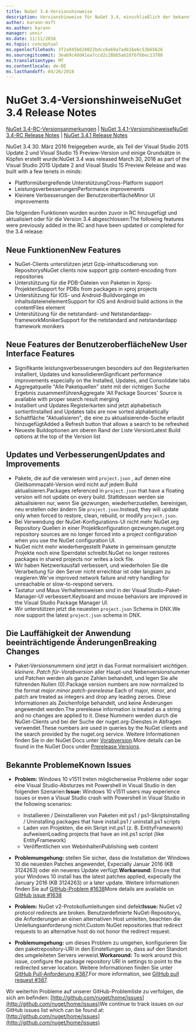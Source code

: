 ```yaml
---
title: NuGet 3.4-Versionshinweise
description: Versionshinweise für NuGet 3.4, einschließlich der bekannten Probleme, Fehlerbehebungen, Funktionen und Archivierung von dcrs Design.
author: karann-msft
ms.author: karann
manager: unnir
ms.date: 11/11/2016
ms.topic: conceptual
ms.openlocfilehash: 3f2a945b628022bdcc6e69a7a4b1be6c53b65626
ms.sourcegitcommit: 3eab9c4dd41ea7ccd2c28bb5ab16f6fbbec13708
ms.translationtype: MT
ms.contentlocale: de-DE
ms.lasthandoff: 04/26/2018
---
```

# <a name="nuget-34-release-notes"></a><span data-ttu-id="701bf-103">NuGet 3.4-Versionshinweise</span><span class="sxs-lookup"><span data-stu-id="701bf-103">NuGet 3.4 Release Notes</span></span>

<span data-ttu-id="701bf-104">[NuGet 3.4-RC-Versionsanmerkungen](../release-notes/nuget-3.4-RC.md) | [NuGet 3.4.1-Versionshinweise](../release-notes/nuget-3.4.1.md)</span><span class="sxs-lookup"><span data-stu-id="701bf-104">[NuGet 3.4-RC Release Notes](../release-notes/nuget-3.4-RC.md) | [NuGet 3.4.1 Release Notes](../release-notes/nuget-3.4.1.md)</span></span>

<span data-ttu-id="701bf-105">NuGet 3.4 30. März 2016 freigegeben wurde, als Teil der Visual Studio 2015 Update 2 und Visual Studio 15 Preview-Version und einige Grundsätze in Köpfen erstellt wurde:</span><span class="sxs-lookup"><span data-stu-id="701bf-105">NuGet 3.4 was released March 30, 2016 as part of the Visual Studio 2015 Update 2 and Visual Studio 15 Preview Release and was built with a few tenets in minds:</span></span>

* <span data-ttu-id="701bf-106">Plattformübergreifende Unterstützung</span><span class="sxs-lookup"><span data-stu-id="701bf-106">Cross-Platform support</span></span>
* <span data-ttu-id="701bf-107">Leistungsverbesserungen</span><span class="sxs-lookup"><span data-stu-id="701bf-107">Performance improvements</span></span>
* <span data-ttu-id="701bf-108">Kleinere Verbesserungen der Benutzeroberfläche</span><span class="sxs-lookup"><span data-stu-id="701bf-108">Minor UI improvements</span></span>

<span data-ttu-id="701bf-109">Die folgenden Funktionen wurden wurden zuvor in RC hinzugefügt und aktualisiert oder für die Version 3.4 abgeschlossen:</span><span class="sxs-lookup"><span data-stu-id="701bf-109">The following features were previously added in the RC and have been updated or completed for the 3.4 release:</span></span>

## <a name="new-features"></a><span data-ttu-id="701bf-110">Neue Funktionen</span><span class="sxs-lookup"><span data-stu-id="701bf-110">New Features</span></span>

* <span data-ttu-id="701bf-111">NuGet-Clients unterstützen jetzt Gzip-inhaltscodierung von Repositorys</span><span class="sxs-lookup"><span data-stu-id="701bf-111">NuGet clients now support gzip content-encoding from repositories</span></span>
* <span data-ttu-id="701bf-112">Unterstützung für die PDB-Dateien von Paketen in Xproj-Projekten</span><span class="sxs-lookup"><span data-stu-id="701bf-112">Support for PDBs from packages in xproj projects</span></span>
* <span data-ttu-id="701bf-113">Unterstützung für IOS- und Android-Buildvorgänge im inhaltsdateienelement</span><span class="sxs-lookup"><span data-stu-id="701bf-113">Support for iOS and Android build actions in the contentFiles element</span></span>
* <span data-ttu-id="701bf-114">Unterstützung für die netstandard- und Netstandardapp-frameworkMoniker</span><span class="sxs-lookup"><span data-stu-id="701bf-114">Support for the netstandard and netstandardapp framework monikers</span></span>

## <a name="new-user-interface-features"></a><span data-ttu-id="701bf-115">Neue Features der Benutzeroberfläche</span><span class="sxs-lookup"><span data-stu-id="701bf-115">New User Interface Features</span></span>

* <span data-ttu-id="701bf-116">Signifikante leistungsverbesserungen besonders auf den Registerkarten installiert, Updates und konsolidieren</span><span class="sxs-lookup"><span data-stu-id="701bf-116">Significant performance improvements especially on the Installed, Updates, and Consolidate tabs</span></span>
* <span data-ttu-id="701bf-117">Aggregatquelle "Alle Paketquellen" steht mit der richtigen Suche Ergebnis zusammenführen</span><span class="sxs-lookup"><span data-stu-id="701bf-117">Aggregate 'All Package Sources' Source is available with proper search result merging</span></span>
* <span data-ttu-id="701bf-118">Installiert und Updates Registerkarten sind jetzt alphabetisch sortiert</span><span class="sxs-lookup"><span data-stu-id="701bf-118">Installed and Updates tabs are now sorted alphabetically</span></span>
* <span data-ttu-id="701bf-119">Schaltfläche "Aktualisieren", die eine zu aktualisierende-Suche erlaubt hinzugefügt</span><span class="sxs-lookup"><span data-stu-id="701bf-119">Added a Refresh button that allows a search to be refreshed</span></span>
* <span data-ttu-id="701bf-120">Neueste Buildoptionen am oberen Rand der Liste Version</span><span class="sxs-lookup"><span data-stu-id="701bf-120">Latest Build options at the top of the Version list</span></span>

## <a name="updates-and-improvements"></a><span data-ttu-id="701bf-121">Updates und Verbesserungen</span><span class="sxs-lookup"><span data-stu-id="701bf-121">Updates and Improvements</span></span>

* <span data-ttu-id="701bf-122">Pakete, die auf die verwiesen wird `project.json` , auf denen eine Gleitkommazahl-Version wird nicht auf jedem Build aktualisieren.</span><span class="sxs-lookup"><span data-stu-id="701bf-122">Packages referenced in `project.json` that have a floating version will not update on every build.</span></span> <span data-ttu-id="701bf-123">Stattdessen werden sie aktualisieren nur, wenn Sie gezwungen, wiederherzustellen, bereinigen, neu erstellen oder ändern Sie `project.json`.</span><span class="sxs-lookup"><span data-stu-id="701bf-123">Instead, they will update only when forced to restore, clean, rebuild, or modify `project.json`.</span></span>
* <span data-ttu-id="701bf-124">Bei Verwendung der NuGet-Konfigurations-UI nicht mehr NuGet.org Repository Quellen in einer Projektkonfiguration gezwungen.</span><span class="sxs-lookup"><span data-stu-id="701bf-124">nuget.org repository sources are no longer forced into a project configuration when you use the NuGet configuration UI.</span></span>
* <span data-ttu-id="701bf-125">NuGet nicht mehr wiederhergestellt Pakete in gemeinsam genutzte Projekte noch eine Sperrdatei schreibt.</span><span class="sxs-lookup"><span data-stu-id="701bf-125">NuGet no longer restores packages in shared projects nor writes a lock file.</span></span>
* <span data-ttu-id="701bf-126">Wir haben Netzwerkausfall verbessert, und wiederholen Sie die Verarbeitung für den Server nicht erreichbar ist oder langsam zu reagieren.</span><span class="sxs-lookup"><span data-stu-id="701bf-126">We've improved network failure and retry handling for unreachable or slow-to-respond servers.</span></span>
* <span data-ttu-id="701bf-127">Tastatur und Maus Verhaltensweisen sind in der Visual Studio-Paket-Manager-UI verbessert.</span><span class="sxs-lookup"><span data-stu-id="701bf-127">Keyboard and mouse behaviors are improved in the Visual Studio Package Manager UI.</span></span>
* <span data-ttu-id="701bf-128">Wir unterstützen jetzt die neuesten `project.json` Schema in DNX.</span><span class="sxs-lookup"><span data-stu-id="701bf-128">We now support the latest `project.json` schema in DNX.</span></span>

## <a name="breaking-changes"></a><span data-ttu-id="701bf-129">Die Lauffähigkeit der Anwendung beeinträchtigende Änderungen</span><span class="sxs-lookup"><span data-stu-id="701bf-129">Breaking Changes</span></span>

* <span data-ttu-id="701bf-130">Paket-Versionsnummern sind jetzt in das Format normalisiert *wichtigen*. *kleinere*. *Patch für*-*Vorabversion* aller Haupt-und Nebenversionsnummer und Patchen werden als ganze Zahlen behandelt, und legen Sie alle führenden Nullen (0).</span><span class="sxs-lookup"><span data-stu-id="701bf-130">Package version numbers are now normalized to the format *major*.*minor*.*patch*-*prerelease*   Each of major, minor, and patch are treated as integers and drop any leading zeroes.</span></span>  <span data-ttu-id="701bf-131">Diese Informationen als Zeichenfolge behandelt, und keine Änderungen angewendet werden.</span><span class="sxs-lookup"><span data-stu-id="701bf-131">The prerelease information is treated as a string and no changes are applied to it.</span></span> <span data-ttu-id="701bf-132">Diese Nummern werden durch die NuGet-Clients und bei der Suche der nuget.org-Dienstes in Abfragen verwendet.</span><span class="sxs-lookup"><span data-stu-id="701bf-132">These numbers are used in queries by the NuGet clients and the search provided by the nuget.org service.</span></span>  <span data-ttu-id="701bf-133">Weitere Informationen finden Sie in der NuGet Docs unter [Vorabversion](../create-packages/prerelease-packages.md).</span><span class="sxs-lookup"><span data-stu-id="701bf-133">More details can be found in the NuGet Docs under [Prerelease Versions](../create-packages/prerelease-packages.md).</span></span>

## <a name="known-issues"></a><span data-ttu-id="701bf-134">Bekannte Probleme</span><span class="sxs-lookup"><span data-stu-id="701bf-134">Known Issues</span></span>

* <span data-ttu-id="701bf-135">**Problem:** Windows 10 v1511 treten möglicherweise Probleme oder sogar eine Visual Studio-Absturzes mit Powershell in Visual Studio in den folgenden Szenarien:</span><span class="sxs-lookup"><span data-stu-id="701bf-135">**Issue:** Windows 10 v1511 users may experience issues or even a Visual Studio crash with Powershell in Visual Studio in the following scenarios:</span></span>
    * <span data-ttu-id="701bf-136">Installieren / Deinstallieren von Paketen mit ps1 / ps1-Skripts</span><span class="sxs-lookup"><span data-stu-id="701bf-136">Installing / Uninstalling packages that have install.ps1 / uninstall.ps1 scripts</span></span>
    * <span data-ttu-id="701bf-137">Laden von Projekten, die ein Skript init.ps1 (z. B. EntityFramework) aufweisen</span><span class="sxs-lookup"><span data-stu-id="701bf-137">Loading projects that have an init.ps1 script (like EntityFramework)</span></span>
    * <span data-ttu-id="701bf-138">Veröffentlichen von Webinhalten</span><span class="sxs-lookup"><span data-stu-id="701bf-138">Publishing web content</span></span>

* <span data-ttu-id="701bf-139">**Problemumgehung:** stellen Sie sicher, dass die Installation der Windows 10 die neuesten Patches angewendet, Expecially Januar 2016 (KB 3124263) oder ein neueres Update verfügt.</span><span class="sxs-lookup"><span data-stu-id="701bf-139">**Workaround:** Ensure that your Windows 10 install has the latest patches applied, expecially the January 2016 (KB 3124263) or a later update.</span></span>  <span data-ttu-id="701bf-140">Weitere Informationen finden Sie auf [GitHub-Problem #1638](http://github.com/nuget/home/issues/1638)</span><span class="sxs-lookup"><span data-stu-id="701bf-140">More details are available on [GitHub issue #1638](http://github.com/nuget/home/issues/1638)</span></span>

* <span data-ttu-id="701bf-141">**Problem:** NuGet v2-Protokollumleitungen sind defekt</span><span class="sxs-lookup"><span data-stu-id="701bf-141">**Issue:** NuGet v2 protocol redirects are broken.</span></span>
<span data-ttu-id="701bf-142">Benutzerdefinierte NuGet-Repositorys, die Anforderungen an einen alternativen Host umleiten, beachten die Umleitungsanforderung nicht.</span><span class="sxs-lookup"><span data-stu-id="701bf-142">Custom NuGet repositories that redirect requests to an alternative host do not honor the redirect request.</span></span>
* <span data-ttu-id="701bf-143">**Problemumgehung:** um dieses Problem zu umgehen, konfigurieren Sie den paketrepository-URI in den Einstellungen so, dass auf den Standort des umgeleiteten Servers verweist.</span><span class="sxs-lookup"><span data-stu-id="701bf-143">**Workaround:**  To work around this issue, configure the package repository URI in settings to point to the redirected server location.</span></span>
<span data-ttu-id="701bf-144">Weitere Informationen finden Sie unter [GitHub Pull-Anforderung #387](https://github.com/NuGet/NuGet.Client/pull/387).</span><span class="sxs-lookup"><span data-stu-id="701bf-144">For more information, see [GitHub pull request #387](https://github.com/NuGet/NuGet.Client/pull/387).</span></span>

<span data-ttu-id="701bf-145">Wir weiterhin Probleme auf unserer GitHub-Problemliste zu verfolgen, die sich am befinden: [http://github.com/nuget/home/issues](http://github.com/nuget/home/issues)</span><span class="sxs-lookup"><span data-stu-id="701bf-145">We continue to track issues on our GitHub issues list which can be found at: [http://github.com/nuget/home/issues](http://github.com/nuget/home/issues)</span></span>